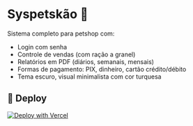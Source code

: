 
# Syspetskão 🐾

Sistema completo para petshop com:
- Login com senha
- Controle de vendas (com ração a granel)
- Relatórios em PDF (diários, semanais, mensais)
- Formas de pagamento: PIX, dinheiro, cartão crédito/débito
- Tema escuro, visual minimalista com cor turquesa

## 🚀 Deploy

[![Deploy with Vercel](https://vercel.com/button)](https://vercel.com/import/project?template=https://github.com/than-kai/syspetskao)
